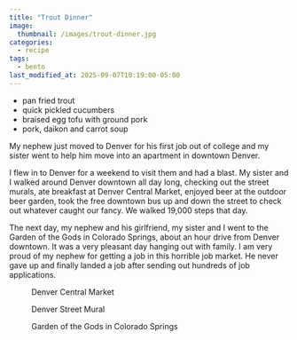 ```yaml
---
title: "Trout Dinner"
image: 
  thumbnail: /images/trout-dinner.jpg
categories:
  - recipe
tags:
  - bento
last_modified_at: 2025-09-07T10:19:00-05:00
---
```


* pan fried trout
* quick pickled cucumbers
* braised egg tofu with ground pork 
* pork, daikon and carrot soup


My nephew just moved to Denver for his first job out of college and my sister went to help him move into an apartment in downtown Denver.

I flew in to Denver for a weekend to visit them and had a blast. My sister and I walked around Denver downtown all day long, checking out the street murals, ate breakfast at Denver Central Market, enjoyed beer at the outdoor beer garden, took the free downtown bus up and down the street to check out whatever caught our fancy. We walked 19,000 steps that day.

The next day, my nephew and his girlfriend, my sister and I went to the Garden of the Gods in Colorado Springs, about an hour drive from Denver downtown. It was a very pleasant day hanging out with family. I am very proud of my nephew for getting a job in this horrible job market. He never gave up and finally landed a job after sending out hundreds of job applications.


<figure class="align-left">
  <a href="#"><img src="{{ '/images/denver-central-market.jpg' | absolute_url }}" alt=""></a>
  <figcaption>Denver Central Market</figcaption>
</figure> 

<figure class="align-left">
  <a href="#"><img src="{{ '/images/denver-street-mural.jpg' | absolute_url }}" alt=""></a>
  <figcaption>Denver Street Mural</figcaption>
</figure> 

<figure class="align-left">
  <a href="#"><img src="{{ '/images/garden-of-the-gods.jpg' | absolute_url }}" alt=""></a>
  <figcaption>Garden of the Gods in Colorado Springs</figcaption>
</figure> 
